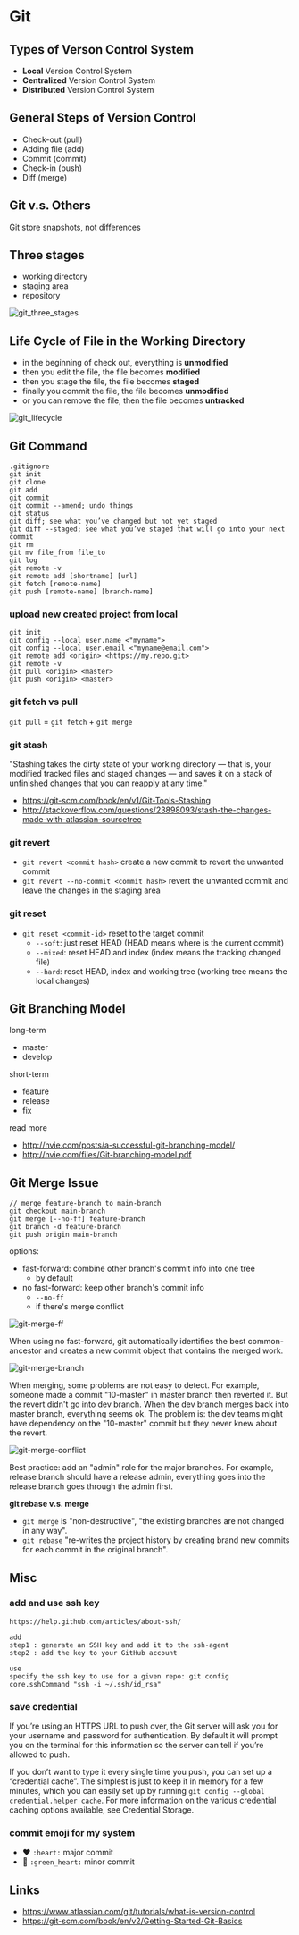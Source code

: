 # Git

## Types of Verson Control System

- **Local** Version Control System
- **Centralized** Version Control System
- **Distributed** Version Control System

## General Steps of Version Control

- Check-out (pull)
- Adding file (add)
- Commit (commit)
- Check-in (push)
- Diff (merge)

## Git v.s. Others

Git store snapshots, not differences

## Three stages

- working directory
- staging area
- repository

![git_three_stages](img/git_three_stages.png)

## Life Cycle of File in the Working Directory

- in the beginning of check out, everything is **unmodified**
- then you edit the file, the file becomes **modified**
- then you stage the file, the file becomes **staged**
- finally you commit the file, the file becomes **unmodified**
- or you can remove the file, then the file becomes **untracked**

![git_lifecycle](img/git_lifecycle.png)

## Git Command

```
.gitignore
git init
git clone
git add
git commit
git commit --amend; undo things
git status
git diff; see what you’ve changed but not yet staged
git diff --staged; see what you’ve staged that will go into your next commit
git rm
git mv file_from file_to
git log
git remote -v
git remote add [shortname] [url]
git fetch [remote-name]
git push [remote-name] [branch-name]
```

### upload new created project from local

```
git init
git config --local user.name <"myname">
git config --local user.email <"myname@email.com">
git remote add <origin> <https://my.repo.git>
git remote -v
git pull <origin> <master>
git push <origin> <master>
```

### git fetch vs pull

`git pull` = `git fetch` + `git merge`

### git stash

"Stashing takes the dirty state of your working directory — that is, your modified tracked files and staged changes — and saves it on a stack of unfinished changes that you can reapply at any time."

- https://git-scm.com/book/en/v1/Git-Tools-Stashing
- http://stackoverflow.com/questions/23898093/stash-the-changes-made-with-atlassian-sourcetree

### git revert

- `git revert <commit hash>` create a new commit to revert the unwanted commit
- `git revert --no-commit <commit hash>` revert the unwanted commit and leave the changes in the staging area

### git reset

- `git reset <commit-id>` reset to the target commit
  - `--soft`: just reset HEAD (HEAD means where is the current commit)
  - `--mixed`: reset HEAD and index (index means the tracking changed file)
  - `--hard`: reset HEAD, index and working tree (working tree means the local changes)

## Git Branching Model

long-term

- master
- develop

short-term

- feature
- release
- fix

read more
- <http://nvie.com/posts/a-successful-git-branching-model/>
- <http://nvie.com/files/Git-branching-model.pdf>

## Git Merge Issue

~~~
// merge feature-branch to main-branch
git checkout main-branch
git merge [--no-ff] feature-branch
git branch -d feature-branch
git push origin main-branch
~~~

options: 
- fast-forward: combine other branch's commit info into one tree
  - by default
- no fast-forward: keep other branch's commit info
  - `--no-ff`
  - if there's merge conflict

![git-merge-ff](img/git-merge-ff.PNG)

When using no fast-forward, git automatically identifies the best common-ancestor 
and creates a new commit object that contains the merged work.

![git-merge-branch](img/git-merge-branch.png)

When merging, some problems are not easy to detect. For example, someone made a commit "10-master" in master branch then reverted it. 
But the revert didn't go into dev branch. When the dev branch merges back into master branch, everything seems ok. 
The problem is: the dev teams might have dependency on the "10-master" commit but they never knew about the revert.

![git-merge-conflict](img/git-merge-conflict.PNG)

Best practice: add an "admin" role for the major branches. For example, release branch should have a release admin, 
everything goes into the release branch goes through the admin first.

**git rebase v.s. merge**

- `git merge` is "non-destructive", "the existing branches are not changed in any way".
- `git rebase` "re-writes the project history by creating brand new commits for each commit in the original branch".

## Misc

### add and use ssh key

```
https://help.github.com/articles/about-ssh/

add
step1 : generate an SSH key and add it to the ssh-agent
step2 : add the key to your GitHub account

use
specify the ssh key to use for a given repo: git config core.sshCommand "ssh -i ~/.ssh/id_rsa"
```

### save credential

If you’re using an HTTPS URL to push over, the Git server will ask you for your username and password for authentication. 
By default it will prompt you on the terminal for this information so the server can tell if you’re allowed to push.

If you don’t want to type it every single time you push, you can set up a “credential cache”. The simplest is just to keep it in memory for a few minutes, which you can easily set up by running `git config --global credential.helper cache`.
For more information on the various credential caching options available, see Credential Storage.

### commit emoji for my system

- :heart: `:heart:` major commit
- :green_heart: `:green_heart:` minor commit

## Links
- <https://www.atlassian.com/git/tutorials/what-is-version-control>
- <https://git-scm.com/book/en/v2/Getting-Started-Git-Basics>
